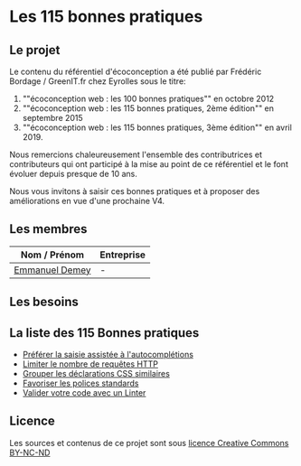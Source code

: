 # Les 115 bonnes pratiques

## Le projet

Le contenu du référentiel d'écoconception a été publié par Frédéric Bordage / GreenIT.fr chez Eyrolles sous le titre:

1. ""écoconception web : les 100 bonnes pratiques"" en octobre 2012
2. ""écoconception web : les 115 bonnes pratiques, 2ème édition"" en septembre 2015
3. ""écoconception web : les 115 bonnes pratiques, 3ème édition"" en avril 2019.

Nous remercions chaleureusement l'ensemble des contributrices et contributeurs qui ont participé à la mise au point de ce référentiel et le font évoluer depuis presque de 10 ans.

Nous vous invitons à saisir ces bonnes pratiques et à proposer des améliorations en vue d'une prochaine V4.

## Les membres 
Nom / Prénom                                        | Entreprise    
------------                                        | -------------         
[Emmanuel Demey](https://github.com/EmmanuelDemey)  | -

## Les besoins


## La liste des 115 Bonnes pratiques

* [Préférer la saisie assistée à l'autocomplétions](/projects/bonnesPratiques/bonne_pratique_4_fr.md)
* [Limiter le nombre de requêtes HTTP](/projects/bonnesPratiques/bonne_pratique_9_fr.md)
* [Grouper les déclarations CSS similaires](/projects/bonnesPratiques/bonne_pratique_25_fr.md)
* [Favoriser les polices standards](/projects/bonnesPratiques/bonne_pratique_29_fr.md)
* [Valider votre code avec un Linter](/projects/bonnesPratiques/bonne_pratique_46_fr.md)

## Licence

Les sources et contenus de ce projet sont sous [licence Creative Commons BY-NC-ND](licence.md)
